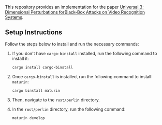 This repository provides an implementation for the paper [Universal 3-Dimensional Perturbations forBlack-Box Attacks on Video Recognition Systems](https://arxiv.org/pdf/2107.04284.pdf).

## Setup Instructions

Follow the steps below to install and run the necessary commands:

1. If you don't have `cargo-binstall` installed, run the following command to install it:

   ```bash
   cargo install cargo-binstall
   ```

2. Once `cargo-binstall` is installed, run the following command to install `maturin`:
   ```bash
   cargo binstall maturin
   ```

4. Then, navigate to the `rust/perlin` directory.
5. In the `rust/perlin` directory, run the following command:
   ```bash
   maturin develop
   ```
